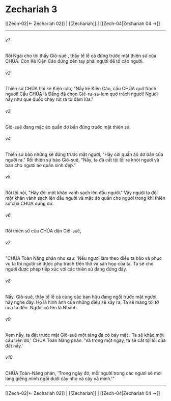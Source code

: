 # Zechariah 3

[[Zech-02|← Zechariah 02]] | [[Zechariah]] | [[Zech-04|Zechariah 04 →]]
***



###### v1 
Rồi Ngài cho tôi thấy Giô-suê , thầy tế lễ cả đứng trước mặt thiên sứ của CHÚA. Còn Kẻ Kiện Cáo đứng bên tay phải người để tố cáo người. 

###### v2 
Thiên sứ CHÚA hỏi kẻ Kiện cáo, "Nầy kẻ Kiện Cáo, cầu CHÚA quở trách ngươi! Cầu CHÚA là Đấng đã chọn Giê-ru-sa-lem quở trách ngươi! Người nầy như que đuốc cháy rút ra từ đám lửa." 

###### v3 
Giô-suê đang mặc áo quần dơ bẩn đứng trước mặt thiên sứ. 

###### v4 
Thiên sứ bảo những kẻ đứng trước mặt người, "Hãy cởi quần áo dơ bẩn của người ra." Rồi thiên sứ bảo Giô-suê, "Nầy, ta đã cất tội lỗi ra khỏi ngươi và ban cho ngươi áo quần xinh đẹp." 

###### v5 
Rồi tôi nói, "Hãy đội một khăn vành sạch lên đầu người." Vậy người ta đội một khăn vành sạch lên đầu người và mặc áo quần cho người trong khi thiên sứ của CHÚA đứng đó. 

###### v6 
Rồi thiên sứ của CHÚA dặn Giô-suê, 

###### v7 
"CHÚA Toàn Năng phán như sau: 'Nếu ngươi làm theo điều ta bảo và phục vụ ta thì ngươi sẽ được phụ trách Đền thờ và sân họp của ta. Ta sẽ cho ngươi được phép tiếp xúc với các thiên sứ đang đứng đây. 

###### v8 
Nầy, Giô-suê, thầy tế lễ cả cùng các bạn hữu đang ngồi trước mặt ngươi, hãy nghe đây. Họ là hình ảnh của những điều sẽ xảy ra. Ta sẽ mang tôi tớ của ta đến. Người có tên là Nhánh. 

###### v9 
Xem nầy, ta đặt trước mặt Giô-suê một tảng đá có bảy mặt . Ta sẽ khắc một câu trên đó,' CHÚA Toàn Năng phán. 'Và trong một ngày, ta sẽ cất tội lỗi của đất nầy.' 

###### v10 
CHÚA Toàn-Năng phán, 'Trong ngày đó, mỗi người trong các ngươi sẽ mời láng giềng mình ngồi dưới cây nho và cây vả mình.'"

***
[[Zech-02|← Zechariah 02]] | [[Zechariah]] | [[Zech-04|Zechariah 04 →]]
